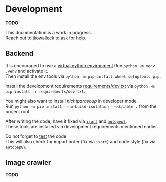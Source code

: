 # Development

**TODO**

This documentation is a work in progress.   
Reach out to [jkowalleck](https://github.com/jkowalleck) to ask for help.


## Backend

It is encouraged to use a [virtual python environment](https://docs.python.org/3/library/venv.html)
Run `python -m venv .venv` and activate it.  
Then install the env tools via `python -m pip install wheel setuptools pip`.

Install the development requirements [requirements/dev.txt](../../requirements/dev.txt) 
via `python -m pip install -r requirements/dev.txt`.

You might also want to install _nichtparasoup_ in developer mode.  
Run `python -m pip install --no-build-isolation --editable .` from the project root.

After writing the code, have it fixed via
[`isort`](https://pypi.org/project/isort/) and
[`autopep3`](https://pypi.org/project/autopep3/).   
These tools are installed via development requirements mentioned earlier.

Do not forget to [test](testing.md) the code.  
This will also check for
import order (fix via `isort`) and
code style (fix via `autopep8`).

## Image crawler

**TODO**
